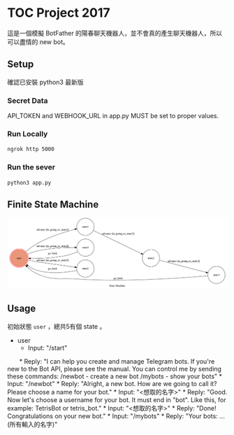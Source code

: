 # TOC Project 2017
這是一個模擬 BotFather 的陽春聊天機器人，並不會真的產生聊天機器人，所以可以盡情的 new bot。
## Setup
確認已安裝 python3 最新版
### Secret Data
API_TOKEN and WEBHOOK_URL in app.py MUST be set to proper values.
### Run Locally
```sh
ngrok http 5000
```
### Run the sever
```sh
python3 app.py
```
## Finite State Machine
![fsm](./img/show-fsm.png)
## Usage
初始狀態 `user` ，總共5有個 state 。

* user
    * Input: "/start"
    
        * Reply: "I can help you create and manage Telegram bots. If you're new to the Bot API, please see the manual.
		You can control me by sending these commands:
		/newbot - create a new bot
		/mybots - show your bots"
		* Input: "/newbot"
        * Reply: "Alright, a new bot. How are we going to 			call it? Please choose a name for your bot."
            * Input: "<想取的名字>"
                * Reply: "Good. Now let's choose a username 		for your bot. It must end in "bot". 		Like this, for example: TetrisBot or 		tetris_bot."
                    * Input: "<想取的名字>"
                        * Reply: "Done! Congratulations on 			your new bot."
    * Input: "/mybots"
        * Reply: "Your bots: ...(所有輸入的名字)"
